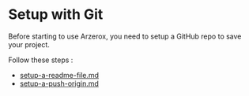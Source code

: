 # Setup with Git

Before starting to use Arzerox, you need to setup a GitHub repo to save your project.&#x20;

Follow these steps :

* [setup-a-readme-file.md](setup-a-readme-file.md "mention")
* [setup-a-push-origin.md](setup-a-push-origin.md "mention")
